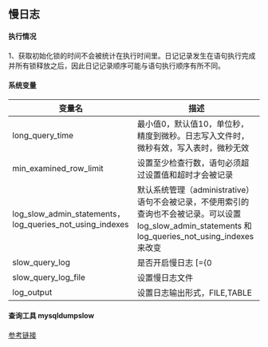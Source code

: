 ﻿慢日志
---
#### 执行情况   

1、获取初始化锁的时间不会被统计在执行时间里。日记记录发生在语句执行完成并所有锁释放之后，因此日记记录顺序可能与语句执行顺序有所不同。


#### 系统变量

变量名 | 描述    		
----- | -----    			
long_query_time | 最小值0，默认值10，单位秒，精度到微秒。日志写入文件时，微秒有效，写入表时，微秒无效    				
min_examined_row_limit | 设置至少检查行数，语句必须超过设置值和超时才会被记录    
log_slow_admin_statements，log_queries_not_using_indexes | 默认系统管理（administrative）语句不会被记录，不使用索引的查询也不会被记录。可以设置 log_slow_admin_statements 和 log_queries_not_using_indexes 来改变    
slow_query_log | 是否开启慢日志	[={0|1}]    
slow_query_log_file | 设置慢日志文件   
log_output | 设置日志输出形式，FILE,TABLE   


#### 查询工具 mysqldumpslow

[参考链接](http://www.ywnds.com/?p=9808)
